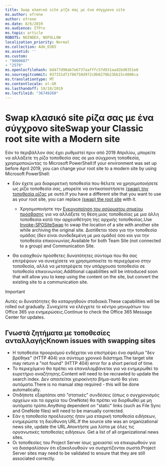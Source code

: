 ```yaml
---
title: Swap κλασικό site ρίζα σας με ένα σύγχρονο site
ms.author: efrene
author: efrene
ms.date: 8/6/2019
ms.audience: ITPro
ms.topic: article
ROBOTS: NOINDEX, NOFOLLOW
localization_priority: Normal
ms.collection: Adm_O365
ms.assetid: ''
ms.custom:
- "9000687"
- "2579"
ms.openlocfilehash: bd477d90ab7e6737aafffc57d931aad2bd0351e8
ms.sourcegitcommit: 037331d71f06750d972c0b6278b23bb15c4806ca
ms.translationtype: MT
ms.contentlocale: el-GR
ms.lasthandoff: 10/18/2019
ms.locfileid: "36749260"
---
```

# <a name="swap-your-classic-root-site-with-a-modern-site"></a><span data-ttu-id="cb450-102">Swap κλασικό site ρίζα σας με ένα σύγχρονο site</span><span class="sxs-lookup"><span data-stu-id="cb450-102">Swap your Classic root site with a Modern site</span></span>

<span data-ttu-id="cb450-103">Εάν το περιβάλλον σας έχει ρυθμιστεί πριν από 2019 Απριλίου, μπορείτε να αλλάξετε τη ρίζα τοποθεσία σας σε μια σύγχρονη τοποθεσία, χρησιμοποιώντας το Microsoft PowerShell:</span><span class="sxs-lookup"><span data-stu-id="cb450-103">If your environment was set up before April 2019, you can change your root site to a modern site by using Microsoft PowerShell:</span></span>

- <span data-ttu-id="cb450-104">Εάν έχετε μια διαφορετική τοποθεσία που θέλετε να χρησιμοποιήσετε ως ρίζα τοποθεσία σας, μπορείτε να αντικαταστήσετε [(swap) την τοποθεσία ρίζας](https://docs.microsoft.com/sharepoint/modern-root-site) με αυτό.</span><span class="sxs-lookup"><span data-stu-id="cb450-104">If you have a different site that you want to use as your root site, you can replace [(swap) the root site](https://docs.microsoft.com/sharepoint/modern-root-site) with it.</span></span> 
    - <span data-ttu-id="cb450-105">Χρησιμοποιήστε την [Ενεργοποίηση του ασύρματου σημείου πρόσβασης](https://docs.microsoft.com/powershell/module/sharepoint-online/invoke-spositeswap?view=sharepoint-ps) για να αλλάξετε τη θέση μιας τοποθεσίας με μια άλλη τοποθεσία κατά την αρχειοθέτηση της αρχικής τοποθεσίας.</span><span class="sxs-lookup"><span data-stu-id="cb450-105">Use [Invoke-SPOSiteSwap](https://docs.microsoft.com/powershell/module/sharepoint-online/invoke-spositeswap?view=sharepoint-ps) to swap the location of a site with another site while archiving the original site.</span></span> <span data-ttu-id="cb450-106">Διατίθεται τόσο για την τοποθεσία ομάδας (δεν είναι συνδεδεμένη με μια ομάδα) όσο και για την τοποθεσία επικοινωνίας.</span><span class="sxs-lookup"><span data-stu-id="cb450-106">Available for both Team Site (not connected to a group) and Communication Site.</span></span> 

- <span data-ttu-id="cb450-107">Θα εισαχθούν πρόσθετες δυνατότητες σύντομα που θα σας επιτρέψουν να συνεχίσετε να χρησιμοποιείτε το περιεχόμενο στην τοποθεσία, αλλά να μετατρέψετε την υπάρχουσα τοποθεσία σε τοποθεσία επικοινωνίας.</span><span class="sxs-lookup"><span data-stu-id="cb450-107">Additional capabilities will be introduced soon that will allow you to keep using the content on the site, but convert the existing site to a communication site.</span></span> 
>[!Important]
><span data-ttu-id="cb450-108">Αυτές οι δυνατότητες θα καταργηθούν σταδιακά.</span><span class="sxs-lookup"><span data-stu-id="cb450-108">These capabilities will be rolled out gradually.</span></span> <span data-ttu-id="cb450-109">Συνεχίστε να ελέγχετε το κέντρο μηνυμάτων του Office 365 για ενημερώσεις.</span><span class="sxs-lookup"><span data-stu-id="cb450-109">Continue to check the Office 365 Message Center for updates.</span></span> 

## <a name="known-issues-with-swapping-sites"></a><span data-ttu-id="cb450-110">Γνωστά ζητήματα με τοποθεσίες ανταλλαγής</span><span class="sxs-lookup"><span data-stu-id="cb450-110">Known issues with swapping sites</span></span>

- <span data-ttu-id="cb450-111">Η τοποθεσία προορισμού ενδέχεται να επιστρέψει ένα σφάλμα "δεν βρέθηκε" (HTTP 404) για σύντομο χρονικό διάστημα.</span><span class="sxs-lookup"><span data-stu-id="cb450-111">The target site may return a "not found" (HTTP 404) error for a short period of time.</span></span>
- <span data-ttu-id="cb450-112">Το περιεχόμενο θα πρέπει να επαναλαμβάνεται για να ενημερωθεί το ευρετήριο αναζήτησης.</span><span class="sxs-lookup"><span data-stu-id="cb450-112">Content will need to be recrawled to update the search index.</span></span> <span data-ttu-id="cb450-113">Δεν απαιτείται χειροκίνητο βήμα-αυτό θα γίνει αυτόματα.</span><span class="sxs-lookup"><span data-stu-id="cb450-113">There is no manual step required - this will be done automatically.</span></span>
- <span data-ttu-id="cb450-114">Οτιδήποτε εξαρτάται από "στατικές" συνδέσεις (όπως ο συγχρονισμός αρχείων και τα αρχεία του OneNote) θα πρέπει να διορθωθεί με μη αυτόματο τρόπο.</span><span class="sxs-lookup"><span data-stu-id="cb450-114">Anything dependent on "static" links (such as File Sync and OneNote files) will need to be manually corrected.</span></span>
- <span data-ttu-id="cb450-115">Εάν η τοποθεσία προέλευσης ήταν μια εταιρική τοποθεσία ειδήσεων, ενημερώστε τη διεύθυνση URL.</span><span class="sxs-lookup"><span data-stu-id="cb450-115">If the source site was an organizational news site, update the URL.</span></span><span data-ttu-id="cb450-116">Αποκτήστε μια λίστα με όλες τις οργανωτικές τοποθεσίες ειδήσεων.</span><span class="sxs-lookup"><span data-stu-id="cb450-116"> Get a list of all organizational news sites.</span></span>
- <span data-ttu-id="cb450-117">Οι τοποθεσίες του Project Server ίσως χρειαστεί να επικυρωθούν για να διασφαλίσουν ότι εξακολουθούν να συσχετίζονται σωστά.</span><span class="sxs-lookup"><span data-stu-id="cb450-117">Project Server sites may need to be validated to ensure that they are still associated correctly.</span></span>





